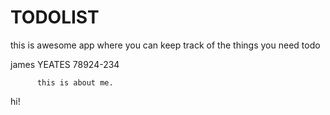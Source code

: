 # TODOLIST

this is awesome app where you can keep track of the things you need todo 


james YEATES
          78924-234 




          this is about me. 
 hi!         

